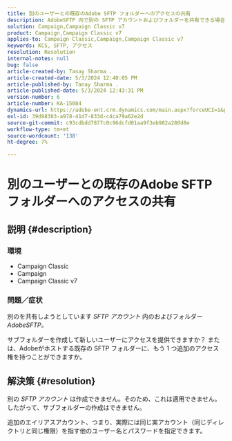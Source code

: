 ```yaml
---
title: 別のユーザーとの既存のAdobe SFTP フォルダーへのアクセスの共有
description: AdobeSFTP 内で別の SFTP アカウントおよびフォルダーを共有できる場合は、こちらを参照してください。
solution: Campaign,Campaign Classic v7
product: Campaign,Campaign Classic v7
applies-to: Campaign Classic,Campaign,Campaign Classic v7
keywords: KCS, SFTP, アクセス
resolution: Resolution
internal-notes: null
bug: false
article-created-by: Tanay Sharma .
article-created-date: 5/3/2024 12:40:05 PM
article-published-by: Tanay Sharma .
article-published-date: 5/3/2024 12:43:31 PM
version-number: 6
article-number: KA-15084
dynamics-url: https://adobe-ent.crm.dynamics.com/main.aspx?forceUCI=1&pagetype=entityrecord&etn=knowledgearticle&id=8e86db3d-4a09-ef11-9f8a-6045bd026dc7
exl-id: 39d98303-a978-41d7-833d-c4ca79a62e2d
source-git-commit: c93cdbdd7877c0c96dcfd01aa9f3eb982a280d8e
workflow-type: tm+mt
source-wordcount: '138'
ht-degree: 7%

---
```


# 別のユーザーとの既存のAdobe SFTP フォルダーへのアクセスの共有

## 説明 {#description}


### <b>環境</b>

- Campaign Classic
- Campaign
- Campaign Classic v7


### <b>問題／症状</b>

別のを共有しようとしています *SFTP アカウント* 内のおよびフォルダー *AdobeSFTP。*

サブフォルダーを作成して新しいユーザーにアクセスを提供できますか？ または、Adobeがホストする既存の SFTP フォルダーに、もう 1 つ追加のアクセス権を持つことができますか。


## 解決策 {#resolution}


別の *SFTP アカウント* は作成できません。そのため、これは適用できません。 したがって、サブフォルダーの作成はできません。

追加のエイリアスアカウント、つまり、実際には同じ実アカウント（同じディレクトリと同じ権限）を指す他のユーザー名とパスワードを指定できます。
